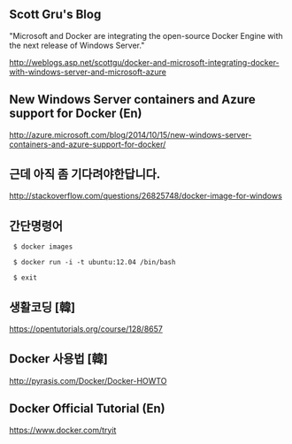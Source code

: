 ## Scott Gru's Blog

"Microsoft and Docker are integrating the open-source Docker Engine with the next release of Windows Server."

http://weblogs.asp.net/scottgu/docker-and-microsoft-integrating-docker-with-windows-server-and-microsoft-azure

## New Windows Server containers and Azure support for Docker (En)

http://azure.microsoft.com/blog/2014/10/15/new-windows-server-containers-and-azure-support-for-docker/

## 근데 아직 좀 기다려야한답니다.

http://stackoverflow.com/questions/26825748/docker-image-for-windows

## 간단명령어
```
 $ docker images
```
```
 $ docker run -i -t ubuntu:12.04 /bin/bash
```
```
 $ exit
```

## 생활코딩 [韓]

https://opentutorials.org/course/128/8657

## Docker 사용법 [韓]

http://pyrasis.com/Docker/Docker-HOWTO

## Docker Official Tutorial (En)
https://www.docker.com/tryit